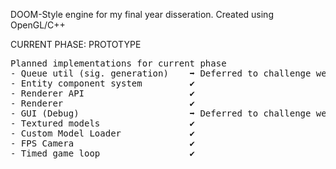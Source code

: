 DOOM-Style engine for my final year disseration. Created using OpenGL/C++

CURRENT PHASE: PROTOTYPE
<pre>
Planned implementations for current phase
- Queue util (sig. generation)    ➡️ Deferred to challenge week
- Entity component system         ✔️
- Renderer API                    ✔️
- Renderer                        ✔️
- GUI (Debug)                     ➡️ Deferred to challenge week
- Textured models                 ✔️
- Custom Model Loader             ✔️
- FPS Camera                      ✔️
- Timed game loop                 ✔️
</pre>
